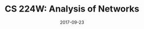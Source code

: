 ---
title: "CS 224W: Analysis of Networks"
collection: teaching
excerpt: '_The course will cover recent research on the structure and analysis of such large networks and on models and algorithms that abstract their basic properties\. We will explore how to practically analyze large-scale network data and how to reason about it through models for network structure and evolution\._'
date: 2017-09-23
---